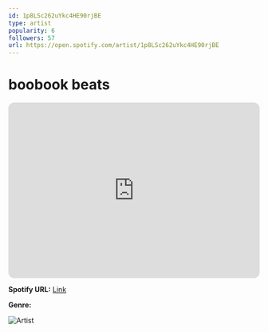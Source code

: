 ```yaml
---
id: 1p8LSc262uYkc4HE90rjBE
type: artist
popularity: 6
followers: 57
url: https://open.spotify.com/artist/1p8LSc262uYkc4HE90rjBE
---
```

# boobook beats

<iframe style="border-radius:12px" src="https://open.spotify.com/embed/artist/1p8LSc262uYkc4HE90rjBE" width="100%" height="352" frameBorder="0" allowfullscreen="" allow="autoplay; clipboard-write; encrypted-media; fullscreen; picture-in-picture" loading="lazy"></iframe>

**Spotify URL:** [Link](https://open.spotify.com/artist/1p8LSc262uYkc4HE90rjBE)

**Genre:** 

![Artist](https://i.scdn.co/image/ab6761610000e5eb2767f425cb817f16138d7038)
